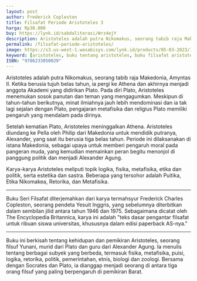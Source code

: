 ```yaml
---
layout: post
author: Frederick Copleston
title: Filsafat Periode Aristoteles 3
harga: Rp30.000
buy: https://lynk.id/sabdaliterasi/Wrz4ejY
description: Aristoteles adalah putra Nikomakus, seorang tabib raja Makedonia, Amyntas II. Ketika berusia tujuh belas tahun, ia pergi ke Athena dan akhirnya menjad
permalink: /filsafat-periode-aristoteles/
image: https://s3.us-west-1.wasabisys.com/lynk.id/products/05-03-2023/1677950160761_8050167
keyword: [aristoteles, buku tentang aristoteles, buku filsafat aristoteles, siapa itu aristoteles, biografi aristoteles, pemikiran aristoteles]
ISBN: "9786233050029"
---
```

Aristoteles adalah putra Nikomakus, seorang tabib raja Makedonia, Amyntas II. Ketika berusia tujuh belas tahun, ia pergi ke Athena dan akhirnya menjadi anggota Akademi yang didirikan Plato. Pada diri Plato, Aristoteles menemukan sosok panutan dan teman yang mengagumkan. Meskipun di tahun-tahun berikutnya, minat ilmiahnya jauh lebih mendominasi dan ia tak lagi sejalan dengan Plato, pengajaran metafisika dan religius Plato memiliki pengaruh yang mendalam pada dirinya.

Setelah kematian Plato, Aristoteles meninggalkan Athena. Aristoteles diundang ke Pella oleh Philip dari Makedonia untuk mendidik putranya, Alexander, yang saat itu berusia tiga belas tahun. Periode ini dilaksanakan di istana Makedonia, sebagai upaya untuk memberi pengaruh moral pada pangeran muda, yang kemudian memainkan peran begitu menonjol di panggung politik dan menjadi Alexander Agung.

Karya-karya Aristoteles meliputi topik logika, fisika, metafisika, etika dan politik, serta estetika dan sastra. Beberapa yang tersohor adalah Puitika, Etika Nikomakea, Retorika, dan Metafisika.

***

Buku Seri Filsafat diterjemahkan dari karya termahsyur Frederick Charles Copleston, seorang pendeta Yesuit Inggris, yang sebelumnya diterbitkan dalam sembilan jilid antara tahun 1946 dan 1975. Sebagaimana dicatat oleh The Encyclopedia Britannica, karya ini adalah "teks dasar pengantar filsafat untuk ribuan siswa universitas, khususnya dalam edisi paperback AS-nya."

***

Buku ini berkisah tentang kehidupan dan pemikiran Aristoteles, seorang filsuf Yunani, murid dari Plato dan guru dari Alexander Agung. Ia menulis tentang berbagai subyek yang berbeda, termasuk fisika, metafisika, puisi, logika, retorika, politik, pemerintahan, etnis, biologi dan zoologi. Bersama dengan Socrates dan Plato, ia dianggap menjadi seorang di antara tiga orang filsuf yang paling berpengaruh di pemikiran Barat.